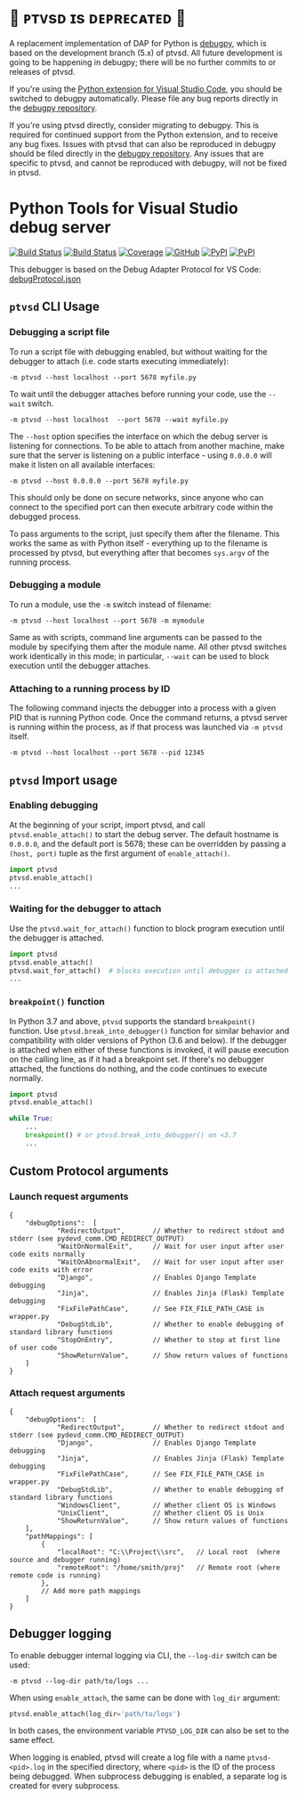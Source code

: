 # 🛑 ᴘᴛᴠsᴅ ɪs ᴅᴇᴘʀᴇᴄᴀᴛᴇᴅ 🛑

A replacement implementation of DAP for Python is [debugpy](https://pypi.org/project/debugpy/), which is based on the development branch (5.x) of ptvsd. All future development is going to be happening in debugpy; there will be no further commits to or releases of ptvsd.

If you're using the [Python extension for Visual Studio Code](https://github.com/microsoft/vscode-python), you should be switched to debugpy automatically. Please file any bug reports directly in the [debugpy repository](https://github.com/microsoft/debugpy).

If you're using ptvsd directly, consider migrating to debugpy. This is required for continued support from the Python extension, and to receive any bug fixes. Issues with ptvsd that can also be reproduced in debugpy should be filed directly in the [debugpy repository](https://github.com/microsoft/debugpy). Any issues that are specific to ptvsd, and cannot be reproduced with debugpy, will not be fixed in ptvsd.

# Python Tools for Visual Studio debug server

[![Build Status](https://ptvsd.visualstudio.com/_apis/public/build/definitions/557bd35a-f98d-4c49-9bc9-c7d548f78e4d/1/badge)](https://ptvsd.visualstudio.com/ptvsd/ptvsd%20Team/_build/index?definitionId=1)
[![Build Status](https://travis-ci.org/Microsoft/ptvsd.svg?branch=master)](https://travis-ci.org/Microsoft/ptvsd)
[![Coverage](https://sonarcloud.io/api/project_badges/measure?project=microsoft_ptvsd&metric=coverage)](https://sonarcloud.io/dashboard?id=microsoft_ptvsd)
[![GitHub](https://img.shields.io/badge/license-MIT-brightgreen.svg)](https://raw.githubusercontent.com/Microsoft/ptvsd/master/LICENSE)
[![PyPI](https://img.shields.io/pypi/v/ptvsd.svg)](https://pypi.org/project/ptvsd/)
[![PyPI](https://img.shields.io/pypi/pyversions/ptvsd.svg)](https://pypi.org/project/ptvsd/)

This debugger is based on the Debug Adapter Protocol for VS Code: [debugProtocol.json](https://github.com/Microsoft/vscode-debugadapter-node/blob/master/debugProtocol.json)

## `ptvsd` CLI Usage
### Debugging a script file
To run a script file with debugging enabled, but without waiting for the debugger to attach (i.e. code starts executing immediately):
```console
-m ptvsd --host localhost --port 5678 myfile.py
```
To wait until the debugger attaches before running your code, use the `--wait` switch.
```console
-m ptvsd --host localhost  --port 5678 --wait myfile.py
```
The `--host` option specifies the interface on which the debug server is listening for connections. To be able to attach from another machine, make sure that the server is listening on a public interface - using `0.0.0.0` will make it listen on all available interfaces:
```console
-m ptvsd --host 0.0.0.0 --port 5678 myfile.py
```
This should only be done on secure networks, since anyone who can connect to the specified port can then execute arbitrary code within the debugged process.

To pass arguments to the script, just specify them after the filename. This works the same as with Python itself - everything up to  the filename is processed by ptvsd, but everything after that becomes `sys.argv` of the running process.

### Debugging a module
To run a module, use the `-m` switch instead of filename:
```console
-m ptvsd --host localhost --port 5678 -m mymodule
```
Same as with scripts, command line arguments can be passed to the module by specifying them after the module name. All other ptvsd switches work identically in this mode; in particular, `--wait` can be used to block execution until the debugger attaches.

### Attaching to a running process by ID
The following command injects the debugger into a process with a given PID that is running Python code. Once the command returns, a ptvsd server is running within the process, as if that process was launched via `-m ptvsd` itself.
```console
-m ptvsd --host localhost --port 5678 --pid 12345
```

## `ptvsd` Import usage
### Enabling debugging
At the beginning of your script, import ptvsd, and call `ptvsd.enable_attach()` to start the debug server. The default hostname is `0.0.0.0`, and the default port is 5678; these can be overridden by passing a `(host, port)` tuple as the first argument of `enable_attach()`.
```python
import ptvsd
ptvsd.enable_attach()
...
```

### Waiting for the debugger to attach
Use the `ptvsd.wait_for_attach()` function to block program execution until the debugger is attached.
```python
import ptvsd
ptvsd.enable_attach()
ptvsd.wait_for_attach()  # blocks execution until debugger is attached
...
```

### `breakpoint()` function
In Python 3.7 and above, `ptvsd` supports the standard `breakpoint()` function. Use `ptvsd.break_into_debugger()` function for similar behavior and compatibility with older versions of Python (3.6 and below). If the debugger is attached when either of these functions is invoked, it will pause execution on the calling line, as if it had a breakpoint set. If there's no debugger attached, the functions do nothing, and the code continues to execute normally.
```python
import ptvsd
ptvsd.enable_attach()

while True:
    ...
    breakpoint() # or ptvsd.break_into_debugger() on <3.7
    ...
```

## Custom Protocol arguments
### Launch request arguments
```json5
{
    "debugOptions":  [
            "RedirectOutput",       // Whether to redirect stdout and stderr (see pydevd_comm.CMD_REDIRECT_OUTPUT)
            "WaitOnNormalExit",     // Wait for user input after user code exits normally
            "WaitOnAbnormalExit",   // Wait for user input after user code exits with error
            "Django",               // Enables Django Template debugging
            "Jinja",                // Enables Jinja (Flask) Template debugging
            "FixFilePathCase",      // See FIX_FILE_PATH_CASE in wrapper.py
            "DebugStdLib",          // Whether to enable debugging of standard library functions
            "StopOnEntry",          // Whether to stop at first line of user code
            "ShowReturnValue",      // Show return values of functions
    ]
}
```

### Attach request arguments
```json5
{
    "debugOptions":  [
            "RedirectOutput",       // Whether to redirect stdout and stderr (see pydevd_comm.CMD_REDIRECT_OUTPUT)
            "Django",               // Enables Django Template debugging
            "Jinja",                // Enables Jinja (Flask) Template debugging
            "FixFilePathCase",      // See FIX_FILE_PATH_CASE in wrapper.py
            "DebugStdLib",          // Whether to enable debugging of standard library functions
            "WindowsClient",        // Whether client OS is Windows
            "UnixClient",           // Whether client OS is Unix
            "ShowReturnValue",      // Show return values of functions
    ],
    "pathMappings": [
        {
            "localRoot": "C:\\Project\\src",   // Local root  (where source and debugger running)
            "remoteRoot": "/home/smith/proj"   // Remote root (where remote code is running)
        },
        // Add more path mappings
    ]
}
```

## Debugger logging

To enable debugger internal logging via CLI, the `--log-dir` switch can be used:
```console
-m ptvsd --log-dir path/to/logs ...
```

When using `enable_attach`, the same can be done with `log_dir` argument:
```py
ptvsd.enable_attach(log_dir='path/to/logs')
```

In both cases, the environment variable `PTVSD_LOG_DIR` can also be set to the same effect.

When logging is enabled, ptvsd will create a log file with a name `ptvsd-<pid>.log` in the specified directory, where `<pid>` is the ID of the process being debugged. When subprocess debugging is enabled, a separate log is created for every subprocess.

